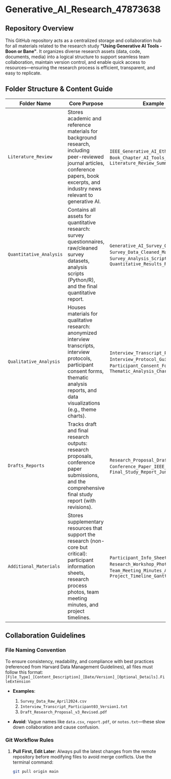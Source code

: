 # Generative_AI_Research_47873638   

##  Repository Overview  
This GitHub repository acts as a centralized storage and collaboration hub for all materials related to the research study **"Using Generative AI Tools - Boon or Bane"**. It organizes diverse research assets (data, code, documents, media) into a logical structure to support seamless team collaboration, maintain version control, and enable quick access to resources—ensuring the research process is efficient, transparent, and easy to replicate.  


##  Folder Structure & Content Guide  
| Folder Name               | Core Purpose                                                                 | Example Files                                                                 |
|---------------------------|-----------------------------------------------------------------------------|-------------------------------------------------------------------------------|
| `Literature_Review`       | Stores academic and reference materials for background research, including peer-reviewed journal articles, conference papers, book excerpts, and industry news relevant to generative AI. | `IEEE_Generative_AI_Ethics_2024.pdf`, `Book_Chapter_AI_Tools_Impact.txt`, `Literature_Review_Summary.md` |
| `Quantitative_Analysis`   | Contains all assets for quantitative research: survey questionnaires, raw/cleaned survey datasets, analysis scripts (Python/R), and the final quantitative report. | `Generative_AI_Survey_Questions.docx`, `Survey_Data_Cleaned_May2024.csv`, `Survey_Analysis_Script.py`, `Quantitative_Results_Report.pdf` |
| `Qualitative_Analysis`    | Houses materials for qualitative research: anonymized interview transcripts, interview protocols, participant consent forms, thematic analysis reports, and data visualizations (e.g., theme charts). | `Interview_Transcript_Participant05.txt`, `Interview_Protocol_Guide.docx`, `Participant_Consent_Form_Template.pdf`, `Thematic_Analysis_Chart.png` |
| `Drafts_Reports`          | Tracks draft and final research outputs: research proposals, conference paper submissions, and the comprehensive final study report (with revisions). | `Research_Proposal_Draft_v2.md`, `Conference_Paper_IEEE_Submission.pdf`, `Final_Study_Report_June2024.pdf` |
| `Additional_Materials`    | Stores supplementary resources that support the research (non-core but critical): participant information sheets, research process photos, team meeting minutes, and project timelines. | `Participant_Info_Sheet.pdf`, `Research_Workshop_Photo.jpg`, `Team_Meeting_Minutes_April2024.md`, `Project_Timeline_Gantt.csv` |


##  Collaboration Guidelines  
###  File Naming Convention  
To ensure consistency, readability, and compliance with best practices (referenced from Harvard Data Management Guidelines), all files must follow this format:  
`[File_Type]_[Content_Description]_[Date/Version]_[Optional_Details].FileExtension`  

- **Examples**:  
  1. `Survey_Data_Raw_April2024.csv`  
  2. `Interview_Transcript_Participant03_Version1.txt`  
  3. `Draft_Research_Proposal_v3_Revised.pdf`  

- **Avoid**: Vague names like `data.csv`, `report.pdf`, or `notes.txt`—these slow down collaboration and cause confusion.  


###  Git Workflow Rules  
1. **Pull First, Edit Later**: Always pull the latest changes from the remote repository before modifying files to avoid merge conflicts. Use the terminal command:  
   ```bash
   git pull origin main
